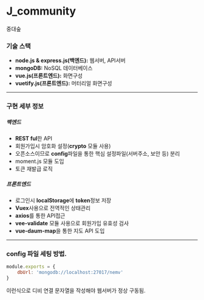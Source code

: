 # J_community
중대숲
### 기술 스택
- **node.js & express.js(백엔드):** 웹서버, API서버  
- **mongoDB:** NoSQL 데이터베이스  
- **vue.js(프론트엔드):** 화면구성  
- **vuetify.js(프론트엔드):** 머터리얼 화면구성  

---

### 구현 세부 정보
##### 백엔드
- **REST ful**한 API
- 회원가입시 암호화 설정(**crypto** 모듈 사용)
- 오픈소스이므로 **config**파일을 통한 핵심 설정파일(서버주소, 보안 등) 분리
- moment.js 모듈 도입
- 토큰 재발급 로직


##### 프론트엔드
- 로그인시 **localStorage**에 **token**정보 저장
- **Vuex**사용으로 전역적인 상태관리
- **axios**를 통한 API접근
- **vee-validate** 모듈 사용으로 회원가입 유효성 검사
- **vue-daum-map**을 통한 지도 API 도입

---

### config 파일 세팅 방법.

```javascript
module.exports = {
	dbUrl: 'mongodb://localhost:27017/nemv'
}
```

이런식으로 디비 연결 문자열을 작성해야 웹서버가 정상 구동됨.